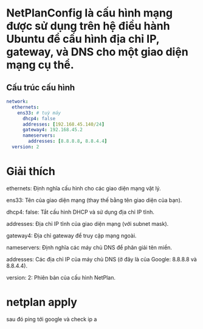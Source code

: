 # NetPlanConfig là cấu hình mạng được sử dụng trên hệ điều hành Ubuntu để cấu hình địa chỉ IP, gateway, và DNS cho một giao diện mạng cụ thể.

## Cấu trúc cấu hình

```yaml
network:
  ethernets:
    ens33: # tuỳ máy
      dhcp4: false
      addresses: [192.168.45.140/24]
      gateway4: 192.168.45.2
      nameservers:
        addresses: [8.8.8.8, 8.8.4.4]
  version: 2
```

# Giải thích

ethernets: Định nghĩa cấu hình cho các giao diện mạng vật lý.

ens33: Tên của giao diện mạng (thay thế bằng tên giao diện của bạn).

dhcp4: false: Tắt cấu hình DHCP và sử dụng địa chỉ IP tĩnh.

addresses: Địa chỉ IP tĩnh của giao diện mạng (với subnet mask).

gateway4: Địa chỉ gateway để truy cập mạng ngoài.

nameservers: Định nghĩa các máy chủ DNS để phân giải tên miền.

addresses: Các địa chỉ IP của máy chủ DNS (ở đây là của Google: 8.8.8.8 và 8.8.4.4).

version: 2: Phiên bản của cấu hình NetPlan.

# netplan apply 
sau đó ping tới google và check ip a

